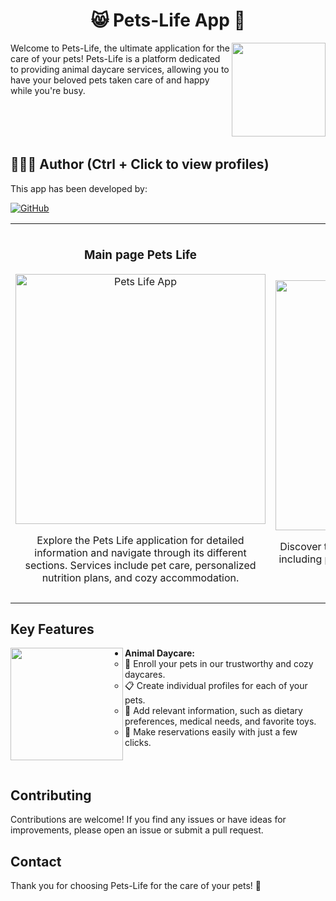 <h1 align="center">😸 Pets-Life App 🐶</h1>
<img align="right" width="150" height="150" src="https://github.com/AlejandroDavidArzolaSaavedra/Pets-Life-App/assets/90756437/e99a04ea-6230-4b95-b405-8cd80c7c8d5f">
Welcome to Pets-Life, the ultimate application for the care of your pets! Pets-Life is a platform dedicated to providing animal daycare services, allowing you to have your beloved pets taken care of and happy while you're busy.<br><br><br><br><br>

## 🙆👨‍💻 Author (Ctrl + Click to view profiles)
This app has been developed by:

[![GitHub](https://img.shields.io/badge/GitHub-Alejandro%20David%20Arzola%20Saavedra-red?style=flat-square&logo=github)](https://github.com/AlejandroDavidArzolaSaavedra)

<table>
  <tr>
    <td width="50%">
      <h3 align="center">Main page Pets Life</h3>
      <div align="center">
        <img src="https://github.com/AlejandroDavidArzolaSaavedra/Pets-Life-App/assets/90756437/3dc8b94b-7ed1-4ed4-8c08-c31ce495cef9" width="400" alt="Pets Life App">
        <p>Explore the Pets Life application for detailed information and navigate through its different sections. Services include pet care, personalized nutrition plans, and cozy accommodation.</p>
      </div>
    </td>
    <td width="50%">
      <br>
      <h3 align="center">Pets Life Services</h3>
      <div align="center">
        <img src="https://github.com/AlejandroDavidArzolaSaavedra/Pets-Life-App/assets/90756437/e7f56bee-2d40-49bc-b74e-c2245db0addf" width="400" alt="Pets Life App">
        <br>
        <p>Discover the range of services offered by Pets Life, including pet care, personalized nutrition plans, and comfortable accommodation.</p>
        <p>   </p>
        <br>
      </div>
    </td>
  </tr>
</table>

## Key Features
<img align="left" width="180" height="180" src="https://github.com/AlejandroDavidArzolaSaavedra/Pets-Life-App/assets/90756437/5399660f-d522-4a69-a180-6fd16d46d75f"/>

- **Animal Daycare:**
  - 🏡 Enroll your pets in our trustworthy and cozy daycares.
  - 📋 Create individual profiles for each of your pets.
  - 🍖 Add relevant information, such as dietary preferences, medical needs, and favorite toys.
  - 📅 Make reservations easily with just a few clicks.
<br><br><br>
## Contributing

Contributions are welcome! If you find any issues or have ideas for improvements, please open an issue or submit a pull request.

## Contact

Thank you for choosing Pets-Life for the care of your pets! 🐾
